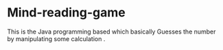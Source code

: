 # Mind-reading-game
This is the Java  programming based which basically Guesses the number by manipulating some calculation .

